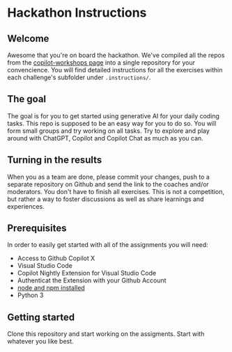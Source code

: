 # Hackathon Instructions

## Welcome

Awesome that you're on board the hackathon. We've compiled all the repos from the [copilot-workshops page](https://github.com/copilot-workshops) into a single repository for your convencience. You will find detailed instructions for all the exercises within each challenge's subfolder under `.instructions/`.

## The goal

The goal is for you to get started using generative AI for your daily coding tasks. This repo is supposed to be an easy way for you to do so. You will form small groups and try working on all tasks. Try to explore and play around with ChatGPT, Copilot and Copilot Chat as much as you can.

## Turning in the results

When you as a team are done, please commit your changes, push to a separate repository on Github and send the link to the coaches and/or moderators. You don't have to finish all exercises. This is not a competition, but rather a way to foster discussions as well as share learnings and experiences.

## Prerequisites

In order to easily get started with all of the assignments you will need:

- Access to Github Copilot X
- Visual Studio Code
- Copilot Nightly Extension for Visual Studio Code
- Authenticat the Extension with your Github Account
- [node and npm installed](https://nodejs.org/en)
- Python 3

## Getting started

Clone this repository and start working on the assigments. Start with whatever you like best.
